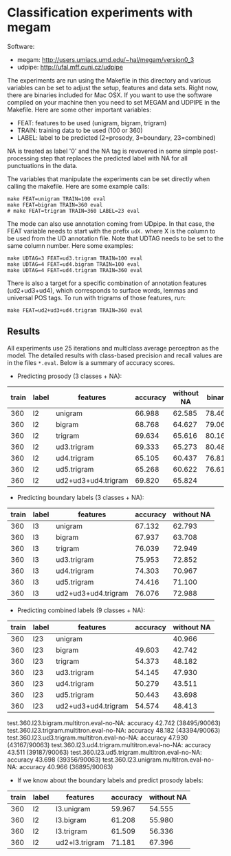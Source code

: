 
# Classification experiments with megam

Software:

* megam: http://users.umiacs.umd.edu/~hal/megam/version0_3
* udpipe: http://ufal.mff.cuni.cz/udpipe

The experiments are run using the Makefile in this directory and various variables can be set to adjust the setup, features and data sets. Right now, there are binaries included for Mac OSX. If you want to use the software compiled on your machine then you need to set MEGAM and UDPIPE in the Makefile. Here are some other important variables:

* FEAT: features to be used (unigram, bigram, trigram)
* TRAIN: training data to be used (100 or 360)
* LABEL: label to be predicted (2=prosody, 3=boundary, 23=combined)

NA is treated as label '0' and the NA tag is revovered in some simple post-processing step that replaces the predicted label with NA for all punctuations in the data. 

The variables that manipulate the experiments can be set directly when calling the makefile. Here are some example calls:

```
make FEAT=unigram TRAIN=100 eval
make FEAT=bigram TRAIN=360 eval
# make FEAT=trigram TRAIN=360 LABEL=23 eval
```

The mode can also use annotation coming from UDpipe. In that case, the FEAT variable needs to start with the prefix `udX.` where X is the column to be used from the UD annotation file. Note that UDTAG needs to be set to the same column number. Here some examples:

```
make UDTAG=3 FEAT=ud3.trigram TRAIN=100 eval
make UDTAG=4 FEAT=ud4.bigram TRAIN=100 eval
make UDTAG=4 FEAT=ud4.trigram TRAIN=360 eval
```

There is also a target for a specific combination of annotation features (ud2+ud3+ud4), which corresponds to surface words, lemmas and universal POS tags. To run with trigrams of those features, run:

```
make FEAT=ud2+ud3+ud4.trigram TRAIN=360 eval
```

## Results

All experiments use 25 iterations and multiclass average perceptron as the model. The detailed results with class-based precision and recall values are in the files `*.eval`. Below is a summary of accuracy scores.


* Predicting prosody (3 classes + NA):

| train | label | features              | accuracy | without NA | binary |
|-------|-------|-----------------------|----------|------------|--------|
| 360   | l2    | unigram               | 66.988   | 62.585     | 78.465 |
| 360   | l2    | bigram                | 68.768   | 64.627     | 79.062 |
| 360   | l2    | trigram               | 69.634   | 65.616     | 80.167 |
| 360   | l2    | ud3.trigram           | 69.333   | 65.273     | 80.481 |
| 360   | l2    | ud4.trigram           | 65.105   | 60.437     | 76.816 |
| 360   | l2    | ud5.trigram           | 65.268   | 60.622     | 76.612 |
| 360   | l2    | ud2+ud3+ud4.trigram   | 69.820   | 65.824     | 




* Predicting boundary labels (3 classes + NA):

| train | label | features              | accuracy | without NA |
|-------|-------|-----------------------|----------|------------|
| 360   | l3    | unigram               | 67.132   | 62.793     |
| 360   | l3    | bigram                | 67.937   | 63.708     |
| 360   | l3    | trigram               | 76.039   | 72.949     |
| 360   | l3    | ud3.trigram           | 75.953   | 72.852     |
| 360   | l3    | ud4.trigram           | 74.303   | 70.967     |
| 360   | l3    | ud5.trigram           | 74.416   | 71.100     |
| 360   | l3    | ud2+ud3+ud4.trigram   | 76.076   | 72.988     |



* Predicting combined labels (9 classes + NA):

| train | label | features              | accuracy | without NA |
|-------|-------|-----------------------|----------|------------|
| 360   | l23   | unigram               |          | 40.966     |
| 360   | l23   | bigram                | 49.603   | 42.742     |
| 360   | l23   | trigram               | 54.373   | 48.182     |
| 360   | l23   | ud3.trigram           | 54.145   | 47.930     |
| 360   | l23   | ud4.trigram           | 50.279   | 43.511     |
| 360   | l23   | ud5.trigram           | 50.443   | 43.698     |
| 360   | l23   | ud2+ud3+ud4.trigram   | 54.574   | 48.413     |

test.360.l23.bigram.multitron.eval-no-NA: accuracy 42.742 (38495/90063)
test.360.l23.trigram.multitron.eval-no-NA:	   accuracy	48.182 (43394/90063)
test.360.l23.ud3.trigram.multitron.eval-no-NA:	   accuracy	47.930 (43167/90063)
test.360.l23.ud4.trigram.multitron.eval-no-NA:	   accuracy	43.511 (39187/90063)
test.360.l23.ud5.trigram.multitron.eval-no-NA:	   accuracy	43.698 (39356/90063)
test.360.l23.unigram.multitron.eval-no-NA:	   accuracy	40.966 (36895/90063)



* If we know about the boundary labels and predict prosody labels:

| train | label | features              | accuracy | without NA |
|-------|-------|-----------------------|----------|------------|
| 360   | l2    | l3.unigram            | 59.967   | 54.555     |
| 360   | l2    | l3.bigram             | 61.208   | 55.980     |
| 360   | l2    | l3.trigram            | 61.509   | 56.336     |
| 360   | l2    | ud2+l3.trigram        | 71.181   | 67.396     |

